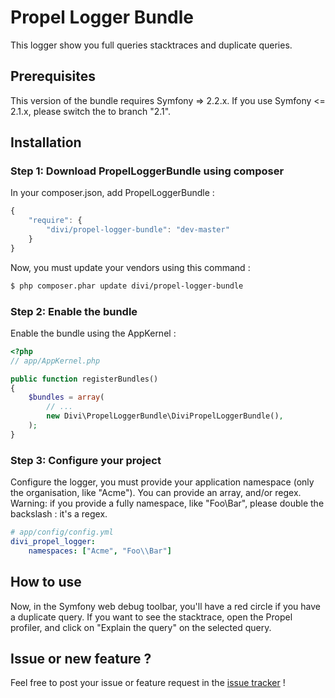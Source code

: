 Propel Logger Bundle
=========

This logger show you full queries stacktraces and duplicate queries.

## Prerequisites

This version of the bundle requires Symfony => 2.2.x.
If you use Symfony <= 2.1.x, please switch the to branch "2.1".

## Installation

### Step 1: Download PropelLoggerBundle using composer

In your composer.json, add PropelLoggerBundle :

```js
{
    "require": {
        "divi/propel-logger-bundle": "dev-master"
    }
}
```

Now, you must update your vendors using this command :

``` bash
$ php composer.phar update divi/propel-logger-bundle
```

### Step 2: Enable the bundle

Enable the bundle using the AppKernel :

``` php
<?php
// app/AppKernel.php

public function registerBundles()
{
    $bundles = array(
        // ...
        new Divi\PropelLoggerBundle\DiviPropelLoggerBundle(),
    );
}
```

### Step 3: Configure your project

Configure the logger, you must provide your application namespace (only the organisation, like "Acme").
You can provide an array, and/or regex.
Warning: if you provide a fully namespace, like "Foo\Bar", please double the backslash : it's a regex.

``` yaml
# app/config/config.yml
divi_propel_logger:
    namespaces: ["Acme", "Foo\\Bar"]
```

## How to use

Now, in the Symfony web debug toolbar, you'll have a red circle if you have a duplicate query. If you want to see the stacktrace, open the Propel profiler, and click on "Explain the query" on the selected query.

## Issue or new feature ?

Feel free to post your issue or feature request in the [issue tracker](https://github.com/Divi/PropelLoggerBundle/issues) !
